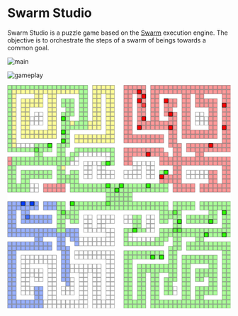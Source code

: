 # Swarm Studio

Swarm Studio is a puzzle game based on the [Swarm](https://github.com/speedyjeff/swarm) execution engine.  The objective is to orchestrate the steps of a swarm of beings towards a common goal.

![main](https://github.com/speedyjeff/swarmstudio/blob/master/swarmstudio/assets/main.gif)

![gameplay](https://github.com/speedyjeff/swarmstudio/blob/master/swarmstudio/assets/gameplay.gif)

![battle](https://github.com/speedyjeff/swarmstudio/blob/master/swarmstudio/assets/screen3.png)
